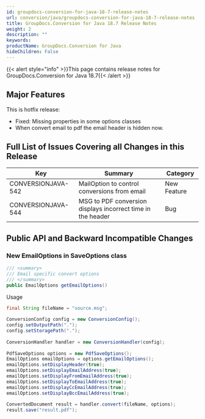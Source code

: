 ```yaml
---
id: groupdocs-conversion-for-java-18-7-release-notes
url: conversion/java/groupdocs-conversion-for-java-18-7-release-notes
title: GroupDocs.Conversion for Java 18.7 Release Notes
weight: 2
description: ""
keywords: 
productName: GroupDocs.Conversion for Java
hideChildren: False
---
```

{{< alert style="info" >}}This page contains release notes for GroupDocs.Conversion for Java 18.7{{< /alert >}}

## Major Features

This is hotfix release:

*   Fixed: Missing properties in some options classes    
*   When convert email to pdf the email header is hidden now.
    

## Full List of Issues Covering all Changes in this Release

| Key | Summary | Category |
| --- | --- | --- |
| CONVERSIONJAVA-542 | MailOption to control conversions from email | New Feature |
| CONVERSIONJAVA-544 | MSG to PDF conversion displays incorrect time in the header | Bug |

## Public API and Backward Incompatible Changes

### New EmailOptions in SaveOptions class

```java
/// <summary>
/// Email specific convert options
/// </summary>
public EmailOptions getEmailOptions()
```

Usage

```java
final String fileName = "source.msg";
 
ConversionConfig config = new ConversionConfig();
config.setOutputPath(".");
config.setStoragePath(".");
 
ConversionHandler handler = new ConversionHandler(config);
 
PdfSaveOptions options = new PdfSaveOptions();
EmailOptions emailOptions = options.getEmailOptions();
emailOptions.setDisplayHeader(true);
emailOptions.setDisplayEmailAddress(true);        
emailOptions.setDisplayFromEmailAddress(true);
emailOptions.setDisplayToEmailAddress(true);
emailOptions.setDisplayCcEmailAddress(true);
emailOptions.setDisplayBccEmailAddress(true);
         
ConvertedDocument result = handler.convert(fileName, options);
result.save("result.pdf");
```

